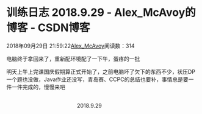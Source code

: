 # 训练日志 2018.9.29 - Alex_McAvoy的博客 - CSDN博客





2018年09月29日 21:59:22[Alex_McAvoy](https://me.csdn.net/u011815404)阅读数：314








电脑终于拿回来了，重新配环境配了一下午，蛋疼的一批

明天上午上完课国庆假期算正式开始了，之前电脑坏了欠下的东西不少，状压DP一个题也没做，Java作业还没写，青岛赛、CCPC的总结也要补，事情总是要一件一件完成的，慢慢来吧

                                                                                                                                                                               2018.9.29



